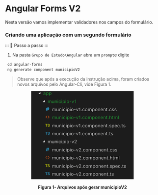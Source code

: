 # Angular Forms V2

Nesta versão vamos implementar validadores nos campos do formulário.

### Criando uma aplicação com um segundo formulário

::: :walking: Passo a passo :::  

1. Na pasta `Grupo de Estudo\Angular` abra um `prompt`e digite


```java
 cd angular-forms
 ng generate component municipioV2 
```

> Observe que após a execução da instrução acima, foram criados novos arquivos pelo Angular-Cli, vide Figura 1.

<p align="center">
  <img src="imagens/ComponentesGeradosV2.png" alt="Arquivos após gerar municipioV2">
</p>
<p align="center">
   <strong>Figura 1- Arquivos após gerar municipioV2</strong> 
</p>
